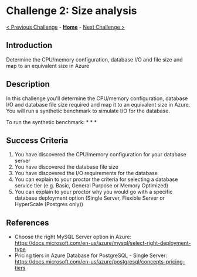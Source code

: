 # Challenge 2: Size analysis

[< Previous Challenge](./01-size-analysis.md) - **[Home](../README.md)** - [Next Challenge >](./03-offline-migration.md)

## Introduction

Determine the CPU/memory configuration, database I/O and file size and map to an equivalent size in Azure

## Description

In this challenge you'll determine the CPU/memory configuration, database I/O and database file size required and map it to an equivalent size in Azure. You will run a synthetic benchmark to simulate I/O for the database. 

To run the synthetic benchmark:
*
*
*

## Success Criteria

1. You have discovered the CPU/memory configuration for your database server
1. You have discovered the database file size
1. You have discovered the I/O requirements for the database
1. You can explain to your proctor the criteria for selecting a database service tier (e.g. Basic, General Purpose or Memory Optimized)
1. You can explain to your proctor why you would go with a specific database deployment option (Single Server, Flexible Server or HyperScale (Postgres only))

## References
* Choose the right MySQL Server option in Azure: https://docs.microsoft.com/en-us/azure/mysql/select-right-deployment-type
* Pricing tiers in Azure Database for PostgreSQL - Single Server: https://docs.microsoft.com/en-us/azure/postgresql/concepts-pricing-tiers 